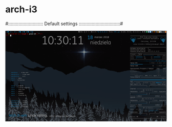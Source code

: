 # arch-i3

#::::::::::::::::::::::::::: Default settings ::::::::::::::::::::::::::::::::#

![ScreenShot](screenshot.15.png " i3status")
